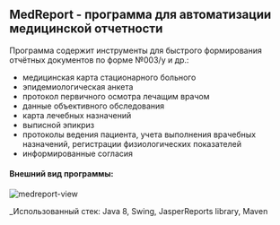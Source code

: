 ## MedReport - программа для автоматизации медицинской отчетности
Программа содержит инструменты для быстрого формирования отчётных документов по форме №003/у и др.: 
 - медицинская карта стационарного больного
 - эпидемиологическая анкета
 - протокол первичного осмотра лечащим врачом
 - данные объективного обследования
 - карта лечебных назначений
 - выписной эпикриз
 - протоколы ведения пациента, учета выполнения врачебных назначений, регистрации физиологических показателей
 - информированные согласия

#### Внешний вид программы:
![medreport-view](https://github.com/arsenigv/MedReport/assets/121340672/df262cfe-dffe-45fa-93db-338137266faf)

_Использованный стек: Java 8, Swing, JasperReports library, Maven
